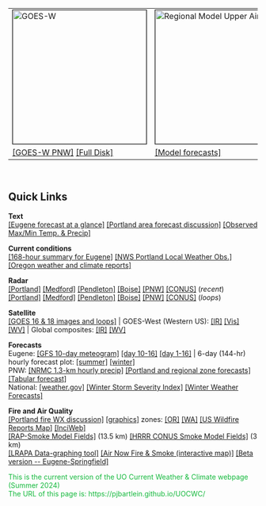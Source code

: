 <table style="text-align: left; width: 810px height: 240px" border="0" cellpadding="0" cellspacing="0">
	<tbody>
		<tr>
			<td style="vertical-align: top; width: 33%;">
				<img src="https://cdn.star.nesdis.noaa.gov/GOES17/ABI/SECTOR/pnw/GEOCOLOR/thumbnail.jpg" 					alt="GOES-W" width="270" height="270" style="border:1px solid black"> <br>
			</td>
			<td style="vertical-align: top; width: 33%;">
				<img src="https://a.atmos.washington.edu/wrfrt/data/current_gfs/images_d1/300j.00.0000.gif" alt="Regional Model Upper Air"
					width="270" height="270" style="border:1px solid black"> <br>
			</td>
			<td style="vertical-align: top; width: 33%;">
				<img src="https://radar.weather.gov/ridge/standard/PACNORTHWEST_0.gif" alt="PNW Radar"
					width="270" height="270" style="border:1px solid black"> <br> 
			</td>
		</tr>
		<tr>
			<td style="vertical-align: top; width: 33%">
		        <a href="https://www.star.nesdis.noaa.gov/GOES/sector_band.php?sat=G17&sector=pnw&band=GEOCOLOR&length=12">[GOES-W PNW]</a>
				<a href="https://www.star.nesdis.noaa.gov/GOES/fulldisk_band.php?sat=G17&band=GEOCOLOR&length=12">[Full Disk]</a>
			</td>
			<td style="vertical-align: top; width: 33%;">
				<a href="short.html">[Model forecasts]</a>
			</td>
			<td style="vertical-align: top; width: 33%;">
				<a href="https://radar.weather.gov/ridge/standard/PACNORTHWEST_0.gif">[PNW radar]</a>
				<a href="https://radar.weather.gov/ridge/standard/PACNORTHWEST_loop.gif">[loop]</a>
			</td>
		</tr>
	</tbody>
	
</table>
<br>

## Quick Links ##
 
**Text**  
[[Eugene forecast at a glance]](https://forecast.weather.gov/MapClick.php?lon=-123.07004928588869&lat=44.03768897706345#.XKPy_C2ZPUI) 
[[Portland area forecast discussion]](https://www.weather.gov/wrh/TextProduct?product=afdpqr)
[[Observed Max/Min Temp. & Precip]](https://forecast.weather.gov/product.php?site=pqr&issuedby=OR&product=RTP)

**Current conditions**  
[[168-hour summary for Eugene]](https://www.wrh.noaa.gov/mesowest/getobext.php?sid=KEUG&wfo=pqr&num=144)
[[NWS Portland Local Weather Obs.]](https://www.wrh.noaa.gov/map/?obs=true&wfo=pqr&basemap=OpenStreetMap&boundaries=true,false&obs_popup=true)
[[Oregon weather and climate reports]](https://w2.weather.gov/climate/index.php?wfo=pqr)

**Radar**  
[[Portland]](https://radar.weather.gov/ridge/standard/KRTX_0.gif)
[[Medford]](https://radar.weather.gov/ridge/standard/KMAX_0.gif)
[[Pendleton]](https://radar.weather.gov/ridge/standard/KPDT_0.gif)
[[Boise]](https://radar.weather.gov/ridge/standard/KCBX_0.gif)
[[PNW]](https://radar.weather.gov/ridge/standard/PACNORTHWEST_0.gif)
[[CONUS]](https://radar.weather.gov/ridge/standard/CONUS-LARGE_0.gif)
(*recent*)  
[[Portland]](https://radar.weather.gov/ridge/standard/KRTX_loop.gif)
[[Medford]](https://radar.weather.gov/ridge/standard/KMAX_loop.gif)
[[Pendleton]](https://radar.weather.gov/ridge/standard/KPDT_loop.gif)
[[Boise]](https://radar.weather.gov/ridge/standard/KCBX_loop.gif)
[[PNW]](https://radar.weather.gov/ridge/standard/PACNORTHWEST_loop.gif)
[[CONUS]](https://radar.weather.gov/ridge/standard/CONUS-LARGE_loop.gif)
(*loops*)  

**Satellite**  
[[GOES 16 & 18 images and loops]](https://www.star.nesdis.noaa.gov/GOES/index.php)
 | GOES-West (Western US):  [[IR]](http://www.goes.noaa.gov/GSSLOOPS/wcir.html)
[[Vis]](http://www.goes.noaa.gov/GSSLOOPS/wcvs.html)
[[WV]](http://www.goes.noaa.gov/GSSLOOPS/wcwv.html)
 | Global composites:  [[IR]](https://www.ssec.wisc.edu/data/comp/latest_moll.gif)
[[WV]](https://www.ssec.wisc.edu/data/comp/wv/LATEST_WV.gif)

**Forecasts**  
Eugene:  [[GFS 10-day meteogram]](http://wxmaps.org/pix/euggfs.png) 
[[day 10-16]](http://wxmaps.org/pix/euggfsb.png)
[[day 1-16]](html/eugwx/eug_cola_meteo_0-16.html)
 | 6-day (144-hr) hourly forecast plot: 
[[summer]](html/eugwx/all3_eug_summer.html)
[[winter]](html/eugwx/all3_eug_winter.html)  
PNW: 
[[NRMC 1.3-km hourly precip]](https://a.atmos.washington.edu/~ovens/wxloop.cgi?wrfd4_ti_pcp1+///1) 
[[Portland and regional zone forecasts]](https://forecast.weather.gov/product.php?site=pqr&issuedby=PQR&product=ZFP) 
[[Tabular forecast]](https://forecast.weather.gov/product.php?site=pqr&issuedby=PQR&product=SFT)   
National:
[[weather.gov]](https://www.weather.gov/)
[[Winter Storm Severity Index]](https://www.wpc.ncep.noaa.gov/wwd/wssi/wssi.php)
[[Winter Weather Forecasts]](https://www.wpc.ncep.noaa.gov/wwd/winter_wx.shtml)


**Fire and Air Quality**  
[[Portland fire WX discussion]](https://forecast.weather.gov/product.php?site=PQR&issuedby=PQR&product=FWF&format=CI&version=1&glossary=0)
[[graphics]](https://www.weather.gov/pqr/fire_briefing)
zones: [[OR]](https://www.weather.gov/source/pimar/FireZone/or_firezone.jpg)
[[WA]](https://www.weather.gov/source/pimar/FireZone/wa_firezone.jpg)
[[US Wildfire Reports Map]](https://www.esri.com/en-us/disaster-response/disasters/wildfires) 
[[InciWeb]](https://inciweb.nwcg.gov)  
[[RAP-Smoke Model Fields]](https://rapidrefresh.noaa.gov/RAPsmoke/) (13.5 km) 
[[HRRR CONUS Smoke Model Fields]](https://rapidrefresh.noaa.gov/hrrr/HRRRsmoke/) (3 km)  
[[LRAPA Data-graphing tool]](https://www.lrapa.org/air-quality-protection/aqi-forecast/#particulate) 
[[Air Now Fire & Smoke (interactive map)]](https://fire.airnow.gov)
[[Beta version -- Eugene-Springfield]](https://fire.airnow.gov/v4beta/#10/44.0285/-123.0731)

<p><span style="color: #15B93D;">This is the current version of the UO Current Weather & Climate webpage (Summer 2024)<br>The URL of this page is:  https://pjbartlein.github.io/UOCWC/</span></p>

